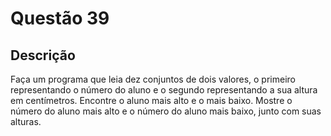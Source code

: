 # Questão 39

## Descrição
Faça um programa que leia dez conjuntos de dois valores, o primeiro representando o número do aluno e o
segundo representando a sua altura em centímetros. Encontre o aluno mais alto e o mais baixo. Mostre o
número do aluno mais alto e o número do aluno mais baixo, junto com suas alturas.